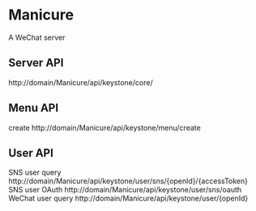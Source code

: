 # Manicure
A WeChat server

##	Server API	##
http://domain/Manicure/api/keystone/core/

##	Menu API	##
create
http://domain/Manicure/api/keystone/menu/create

##	User API	##
SNS user query
http://domain/Manicure/api/keystone/user/sns/{openId}/{accessToken}
SNS user OAuth
http://domain/Manicure/api/keystone/user/sns/oauth
WeChat user query
http://domain/Manicure/api/keystone/user/{openId}